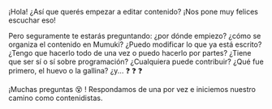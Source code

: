 ¡Hola! ¿Así que querés empezar a editar contenido? ¡Nos pone muy felices escuchar eso!

Pero seguramente te estarás preguntando: ¿por dónde empiezo? ¿cómo se organiza el contenido en Mumuki? ¿Puedo modificar lo que ya está escrito? ¿Tengo que hacerlo todo de una vez o puedo hacerlo por partes? ¿Tiene que ser sí o sí sobre programación? ¿Cualquiera puede contribuir? ¿Qué fue primero, el huevo o la gallina? ¿y... :question: :question: :question: 

¡Muchas preguntas :dizzy_face: ! Respondamos de una por vez e iniciemos nuestro camino como contenidistas. 